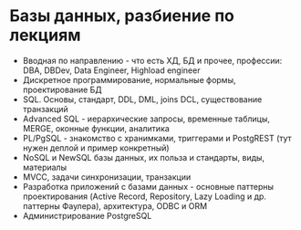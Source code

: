 # Базы данных, разбиение по лекциям

- Вводная по направлению - что есть ХД, БД и прочее, профессии: DBA, DBDev, Data Engineer, Highload engineer
- Дискретное программирование, нормальные формы, проектирование БД
- SQL. Основы, стандарт, DDL, DML, joins DCL, существование транзакций
- Advanced SQL - иерархические запросы, временные таблицы, MERGE, оконные функции, аналитика
- PL/PgSQL - знакомство с хранимками, триггерами и PostgREST (тут нужен деплой и пример конкретный)
- NoSQL и NewSQL базы данных, их польза и стандарты, виды, материалы
- MVCC, задачи синхронизации, транзакции
- Разработка приложений с базами данных - основные паттерны проектирования (Active Record, Repository, Lazy Loading и др. паттерны Фаулера), архитектура, ODBC и ORM
- Администрирование PostgreSQL